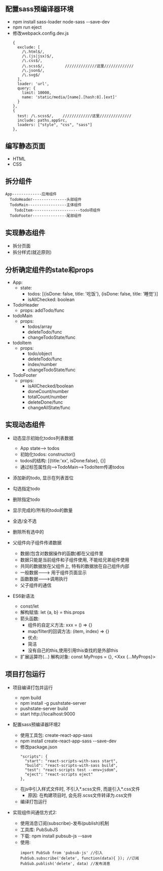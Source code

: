 ## 配置sass预编译器环境
  * npm install sass-loader node-sass --save-dev
  * npm run eject
  * 修改webpack.config.dev.js
    ```
    {
      exclude: [
        /\.html$/,
        /\.(js|jsx)$/,
        /\.css$/,
        /\.scss$/,         //////////////这里/////////////
        /\.json$/,
        /\.svg$/
      ],
      loader: 'url',
      query: {
        limit: 10000,
        name: 'static/media/[name].[hash:8].[ext]'
      }
    },
    {
      test: /\.scss$/,    /////////////这里//////////////
      include: paths.appSrc,
      loaders: ["style", "css", "sass"]
    },
    ```
    
    
## 编写静态页面
  * HTML
  * CSS
    
## 拆分组件
  ```
  App-------------应用组件
    TodoHeader---------------头部组件
    TodoMain-----------------主体组件
      TodoItem---------------------todo项组件
    TodoFooter---------------尾部组件
  ```
## 实现静态组件
  * 拆分页面
  * 拆分样式(就近原则)

## 分析确定组件的state和props
  * App:
    * state: 
      * todos: [{isDone: false, title: '吃饭'}, {isDone: false, title: '睡觉'}]
      * isAllChecked: boolean
  * TodoHeader
    * props: addTodo/func
  * todoMain
    * props: 
      * todos/array   
      * deleteTodo/func
      * changeTodoState/func
  * todoItem
    * props: 
      * todo/object  
      * deleteTodo/func 
      * index/number
      * changeTodoState/func
  * TodoFooter
    * props: 
      * isAllChecked/boolean 
      * doneCount/number 
      * totalCount/number
      * deleteDone/func
      * changeAllState/func
      
## 实现动态组件
  * 动态显示初始化todos列表数据
    * App  state--> todos
    * 初始化todos: constructor()
    * todos的结构: [{title:'xx', isDone:false}, {}]
    * 通过标签属性向-->TodoMain-->TodoItem传递todos
  * 添加新的todo, 显示在列表首位
  * 勾选指定todo
  * 删除指定todo
  * 显示完成的/所有的todo的数量
  * 全选/全不选
  * 删除所有选中的


* 父组件向子组件传递数据
  * 数据(包含对数据操作的函数)都在父组件里
  * 数据只能是当前组件和子组件使用, 不能给兄弟组件使用
  * 共同的数据放在父组件上, 特有的数据放在自己组件内部
  * 一般数据---> 用于组件页面显示
  * 函数数据--->调用执行
  * 父子组件的通信

* ES6新语法
  * const/let
  * 解构赋值: let {a, b} = this.props
  * 箭头函数: 
     * 组件的自定义方法: xxx = () => {}
     * map/filter的回调方法: (item, index) => {}
     * 优点:
      * 简洁
      * 没有自己的this,使用引用this查找的是外部this
  * 扩展运算符(...)
    解构对象:  const MyProps = {}, <Xxx {...MyProps}>


## 项目打包运行
* 项目编译打包并运行
  * npm build
  * npm install -g pushstate-server
  * pushstate-server build
  * start http://localhost:9000
* 配置sass预编译器环境2
  * 使用工具包: create-react-app-sass
  * npm install create-react-app-sass --save-dev
  * 修改package.json
    ```
    "scripts": {
      "start": "react-scripts-with-sass start",
      "build": "react-scripts-with-sass build",
      "test": "react-scripts test --env=jsdom",
      "eject": "react-scripts eject"
    },
    ```
  * 在js中引入样式文件时, 不引入*.scss文件, 而是引入*.css文件
    * 原因: 在构建项目时, 会先将.scss文件转译为.css文件
  * 编译打包运行

* 实现组件间通信方式2: 
  * 使用消息订阅(subscribe)-发布(publish)机制
  * 工具库: PubSubJS
  * 下载: npm install pubsub-js --save
  * 使用: 
    ```
    import PubSub from 'pubsub-js' //引入
    PubSub.subscribe('delete', function(data){ }); //订阅
    PubSub.publish('delete', data) //发布消息
    ```